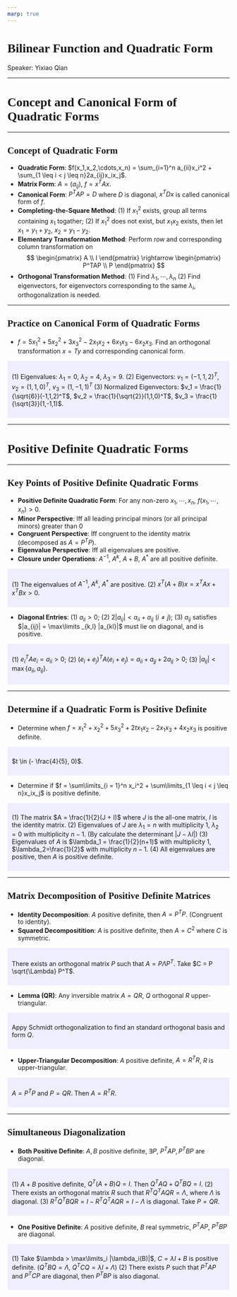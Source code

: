 ```yaml
---
marp: true
---
```

<style>
  section {
    font-family: 'LXGW Bright';
  }

  h1, h2, h3 {
    font-family: 'LXGW Bright';
  }
</style>
<style>
img[alt~="center"] {
  display: block;
  margin: 0 auto;
}
</style>
<style>
.note {
  background-color: #eef;
  padding: 10px;
  margin: 10px 0;
  text-align: left;
}
.trick {
  background-color: #fee;
  padding: 10px;
  margin: 10px 0;
  text-align: left;
}
</style>

# Bilinear Function and Quadratic Form

Speaker: Yixiao Qian

---

# Concept and Canonical Form of Quadratic Forms

---

## Concept of Quadratic Form

- **Quadratic Form**: $f(x_1,x_2,\cdots,x_n) = \sum_{i=1}^n a_{ii}x_i^2 + \sum_{1 \leq i < j \leq n}2a_{ij}x_ix_j$.
- **Matrix Form**: $A = (a_{ij})$, $f = x^TAx$.
- **Canonical Form**: $P^TAP = D$ where $D$ is diagonal, $x^TDx$ is called canonical form of $f$.
- **Completing-the-Square Method**: (1) If $x_1^2$ exists, group all terms containing $x_1$ togather; (2) If $x_1^2$ does not exist, but $x_1x_2$ exists, then let $x_1=y_1+y_2$, $x_2 = y_1-y_2$.
- **Elementary Transformation Method**: Perform row and corresponding column transformation on
$$
\begin{pmatrix}
  A \\ I
\end{pmatrix} \rightarrow
\begin{pmatrix}
  P^TAP \\ P
\end{pmatrix}
$$
- **Orthogonal Transformation Method**: (1) Find $\lambda_1,\cdots,\lambda_n$ (2) Find eigenvectors, for eigenvectors corresponding to the same $\lambda_i$, orthogonalization is needed.

---

## Practice on Canonical Form of Quadratic Forms

- $f = 5x_1^2 + 5x_2^2 + 3x_3^2 - 2x_1x_2 + 6x_1x_3 - 6x_2x_3$. Find an orthogonal transformation $x = Ty$ and corresponding canonical form.

<div class=note>

(1) Eigenvalues: $\lambda_1 = 0$, $\lambda_2 = 4$, $\lambda_3 = 9$.
(2) Eigenvectors: $v_1 = (-1, 1, 2)^T$, $v_2 = (1,1,0)^T$, $v_3 = (1,-1,1)^T$
(3) Normalized Eigenvectors: $v_1 = \frac{1}{\sqrt{6}}(-1,1,2)^T$, $v_2 = \frac{1}{\sqrt{2}}(1,1,0)^T$, $v_3 = \frac{1}{\sqrt{3}}(1,-1,1)$.

</div>

---

# Positive Definite Quadratic Forms

---

## Key Points of Positive Definite Quadratic Forms

- **Positive Definite Quadratic Form**: For any non-zero $x_1,\cdots,x_n$, $f(x_1,\cdots,x_n) > 0$.
- **Minor Perspective**: Iff all leading principal minors (or all principal minors) greater than $0$
- **Congruent Perspective**: Iff congruent to the identity matrix (decomposed as $A = P^TP$).
- **Eigenvalue Perspective**: Iff all eigenvalues are positive.
- **Closure under Operations**: $A^{-1}$, $A^k$, $A+B$, $A^{\ast}$ are all positive definite.

<div class=note>

(1) The eigenvalues of $A^{-1}$, $A^k$, $A^{\ast}$ are positive. (2) $x^T(A+B)x = x^TAx+x^TBx>0$.

</div>

- **Diagonal Entries**: (1) $a_{ii} > 0$; (2) $2|a_{ij}| < a_{ii} + a_{ij}$ ($i \neq j$); (3) $a_{ij}$ satisfies $|a_{ij}| = \max\limits _{k,l} |a_{kl}|$ must lie on diagonal, and is positive.

<div class=note>

(1) $e_i^TAe_i = a_{ii} > 0$; (2) $(e_i+e_j)^TA(e_i+e_j) = a_{ii}+a_{jj} + 2a_{ij} > 0$; (3) $|a_{ij}| < \max\{a_{ii},a_{ij}\}$.

</div>

---

## Determine if a Quadratic Form is Positive Definite

- Determine when $f = x_1^2 + x_2^2 + 5x_3^2 + 2tx_1x_2 - 2x_1x_3 + 4x_2x_3$ is positive definite.

<div class=note>

$t \in (- \frac{4}{5}, 0)$.

</div>

- Determine if $f = \sum\limits_{i = 1}^n x_i^2 + \sum\limits_{1 \leq i < j \leq n}x_ix_j$ is positive definite.

<div class=note>

(1) The matrix $A = \frac{1}{2}(J + I)$ where $J$ is the all-one matrix, $I$ is the identity matrix.
(2) Eigenvalues of $J$ are $\lambda_1=n$ with multiplicity $1$, $\lambda_2=0$ with multiplicity $n-1$. (By calculate the determinant $|J - \lambda I|$)
(3) Eigenvalues of $A$ is $\lambda_1 = \frac{1}{2}(n+1)$ with multiplicity $1$, $\lambda_2=\frac{1}{2}$ with multiplicity $n-1$.
(4) All eigenvalues are positive, then $A$ is positive definite.

</div>

---

## Matrix Decomposition of Positive Definite Matrices

- **Identity Decomposition**: $A$ positive definite, then $A = P^TP$. (Congruent to identity).
- **Squared Decompositition**: $A$ is positive definite, then $A = C^2$ where $C$ is symmetric.

<div class=note>

There exists an orthogonal matrix $P$ such that $A = P\Lambda P^T$. Take $C = P \sqrt{\Lambda} P^T$.

</div>

- **Lemma (QR)**: Any inversible matrix $A = QR$, $Q$ orthogonal $R$ upper-triangular.

<div class=note>

Appy Schmidt orthogonalization to find an standard orthogonal basis and form $Q$.

</div>

- **Upper-Triangular Decomposition**: $A$ positive definite, $A = R^TR$, $R$ is upper-triangular.

<div class=note>

$A = P^TP$ and $P = QR$. Then $A = R^TR$.

</div>

---

## Simultaneous Diagonalization

- **Both Positive Definite**: $A, B$ positive definite, $\exists P$, $P^TAP, P^TBP$ are diagonal.

<div class=note>

(1) $A+B$ positive definite, $Q^T(A+B)Q = I$. Then $Q^TAQ + Q^TBQ = I$.
(2) There exists an orthogonal matrix $R$ such that $R^TQ^TAQR = \Lambda$, where $\Lambda$ is diagonal.
(3) $R^TQ^TBQR = I - R^TQ^TAQR = I - \Lambda$ is diagonal. Take $P = QR$.

</div>

- **One Positive Definite**: $A$ positive definite, $B$ real symmetric, $P^TAP$, $P^TBP$ are diagonal.

<div class=note>

(1) Take $\lambda > \max\limits_i |\lambda_i(B)|$, $C = \lambda I + B$ is positive definite. ($Q^TBQ = \Lambda$, $Q^TCQ = \lambda I + \Lambda$)
(2) There exists $P$ such that $P^TAP$ and $P^TCP$ are diagonal, then $P^TBP$ is also diagonal.

</div>



